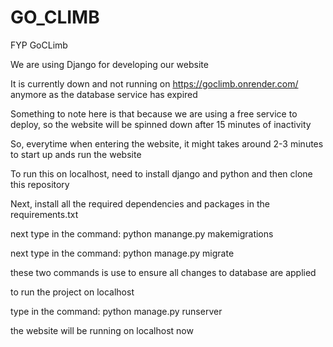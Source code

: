# GO_CLIMB
 FYP GoCLimb

We are using Django for developing our website 

It is currently down and not running on https://goclimb.onrender.com/ anymore as the database service has expired

Something to note here is that because we are using a free service to deploy, so the website will be spinned down after 15 minutes of inactivity 

So, everytime when entering the website, it might takes around 2-3 minutes to start up ands run the website 


To run this on localhost, need to install django and python and then clone this repository 

Next, install all the required dependencies and packages in the requirements.txt 

next type in the command: python manange.py makemigrations 

next type in the command: python manage.py migrate 

these two commands is use to ensure all changes to database are applied


to run the project on localhost

type in the command: python manage.py runserver

the website will be running on localhost now
